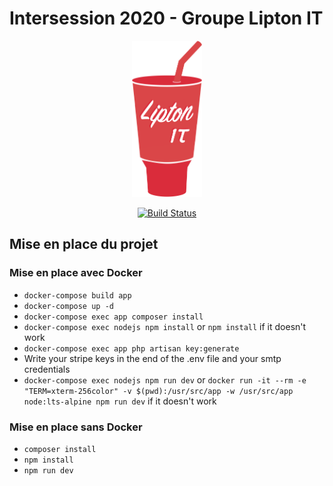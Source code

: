 # Intersession 2020 - Groupe Lipton IT

<p align="center"><img src="resources/images/lipton-it.png" height="250"></p>

<p align="center">
<a href="https://github.com/it-akademy-students/intersession-2020-lipton-it/workflows/Laravel%20Prod/badge.svg?branch=master"><img src="https://github.com/it-akademy-students/intersession-2020-lipton-it/workflows/Laravel%20Prod/badge.svg?branch=master" alt="Build Status"></a>
</p>

## Mise en place du projet

### Mise en place avec Docker

- `docker-compose build app`
- `docker-compose up -d`
- `docker-compose exec app composer install`
- `docker-compose exec nodejs npm install` or `npm install` if it doesn't work
- `docker-compose exec app php artisan key:generate`
- Write your stripe keys in the end of the .env file and your smtp credentials
- `docker-compose exec nodejs npm run dev` or `docker run -it --rm -e "TERM=xterm-256color" -v $(pwd):/usr/src/app -w /usr/src/app node:lts-alpine npm run dev` if it doesn't work

### Mise en place sans Docker

- `composer install`
- `npm install`
- `npm run dev`
